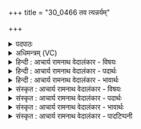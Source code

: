 +++
title = "30_0466 तव त्यन्नर्यम्"

+++
<details><summary>पदपाठः</summary>

त꣡व꣢꣯। त्यत्। न꣡र्य꣢꣯म्। नृ꣣तो। अ꣡पः꣢꣯। इ꣣न्द्र। प्रथम꣢म्। पू꣣र्व्य꣢म्। दि꣣वि꣢। प्र꣣वाच्य꣢म्। प्र꣣। वा꣡च्य꣢꣯म्। कृ꣣त꣢म्। यः। दे꣣व꣡स्य꣢। श꣡व꣢꣯सा। प्रा꣡रि꣢꣯णाः। प्र꣣। अ꣡रि꣢꣯णाः। अ꣡सु꣢꣯। रि꣣ण꣢न्। अ꣣पः꣢। भु꣡वः꣢꣯। वि꣡श्व꣢꣯म्। अ꣣भि꣢। अ꣡देव꣢꣯म्। अ। दे꣣वम्। ओ꣡ज꣢꣯सा। वि꣣दे꣢त्। ऊ꣡र्ज꣢꣯म्। श꣣त꣡क्र꣢तुः। श꣣त꣢। क्र꣣तुः। विदे꣢त्। इ꣡ष꣢꣯म्। ४६६।
</details>

<details><summary>अधिमन्त्रम् (VC)</summary>

- इन्द्रः
- गृत्समदः शौनकः
- अष्टिः
- मध्यमः
- ऐन्द्रं काण्डम्
</details>

<details><summary>हिन्दी : आचार्य रामनाथ वेदालंकार - विषयः</summary>

अगले मन्त्र का देवता इन्द्र है। उसके लोकोपकारक कार्यों का वर्णन है।
</details>

<details><summary>हिन्दी : आचार्य रामनाथ वेदालंकार - पदार्थः</summary>

पदार्थान्वय -  हे (नृतो) पृथिवी आदि लोकों को नचानेवाले (इन्द्र) जगदीश्वर ! (तव) तुम्हारा (त्यत्) वह प्रसिद्ध, (नर्यम्) नरों का हितकर, (प्रथमम्) श्रेष्ठ, (पूर्व्यम्) पूर्वकाल से चला आ रहा (अपः) कर्म (प्रवाच्यम्) प्रशंसनीय है, (यः) जो तुम (देवस्य) प्रकाशक सूर्य के (शवसा) बल से (असु) प्राण को (रिणन्) प्रेरित करना चाहते हुए, (अपः) अन्तरिक्ष में स्थित जलों को (प्रारिणाः) वर्षा द्वारा नीचे गिराते हो, और (विश्वम्) सब (अदेवम्) अप्रकाश के कारणभूत भौतिक और मानसिक अन्धकार को (ओजसा) बल से (अभिभुवः) परास्त करते हो। आगे परोक्षकृत वर्णन है—(शतक्रतुः) अनन्त प्रज्ञावाला और अनन्त कर्मोंवाला वह जगदीश्वर (ऊर्जम्) बल तथा प्राण को (विदेत्) प्राप्त कराये, (इषम्) इच्छासिद्धि को (विदेत्) प्राप्त कराये ॥१०॥ इस मन्त्र में ‘रिणा, रिण’, ‘देव, देव’, ‘विदेदू, विदेदि’ में छेकानुप्रास अलङ्कार है ॥१०॥
</details>

<details><summary>हिन्दी : आचार्य रामनाथ वेदालंकार - भावार्थः</summary>

भावार्थ -  परमेश्वर ही सूर्य द्वारा पृथिवी आदि लोकों को नचाता हुआ सूर्य के चारों ओर तथा अपनी धुरी पर घुमाता है। वही जैसे अन्तरिक्ष में रुके हुए जलों को बरसाता है, वैसे ही आत्मलोक में रुकी हुई आनन्द-धाराओं को मनोभूमि पर प्रवाहित करता है। वही जैसे विशाल अन्धकार को विदीर्ण कर भौतिक प्रकाश को उत्पन्न करता है, वैसे ही मन की भूमि पर व्याप्त तमोगुण के जाल को विच्छिन्न करके आत्म-प्रकाश को प्रकट करता है ॥१०॥ इस दशति में सूर्य, पवमान, हरि, सविता, अग्नि, विष्णु नामों से जगदीश्वर आदि के गुण-कर्मों का वर्णन होने से तथा ‘विश्वे देवाः’ और मरुतों का आह्वान होने से इस दशति के विषय की पूर्व दशति के विषय के साथ संगति है ॥ पञ्चम प्रपाठक में द्वितीय अर्ध की तृतीय दशति समाप्त ॥ चतुर्थ अध्याय में द्वादश खण्ड समाप्त ॥ यह चतुर्थ अध्याय समाप्त हुआ ॥
</details>

<details><summary>संस्कृत : आचार्य रामनाथ वेदालंकार - विषयः</summary>

अथेन्द्रो देवता। तस्य लोकोपकारकाणि कर्माणि वर्णयति।
</details>

<details><summary>संस्कृत : आचार्य रामनाथ वेदालंकार - पदार्थः</summary>

पदार्थान्वय -  हे (नृतो) पृथिव्यादिलोकानां नर्तयितः (इन्द्र) जगदीश्वर ! (तव) त्वदीयम् (त्यत्) तत् प्रसिद्धम् (नर्यम्) नराणां हितकरम्, (प्रथमम्) श्रेष्ठम्, (पूर्व्यम्) पूर्वकालादागतम् (दिवि कृतम्) आकाशे विहितम् (अपः) कर्म। अपस् इति कर्मनाम। निघं० २।१। (प्रवाच्यम्) प्रशंसनीयम् अस्ति, (यः) यस्त्वम् (देवस्य) प्रकाशकस्य सूर्यस्य (शवसा) बलेन असु असुं प्राणम्। असु शब्दात् ‘सुपां सुलुक्०। अ० ७।१।३९’ इति विभक्तेर्लुक्। (रिणन्) प्रवर्तयन्, प्रवर्तयितुमिच्छन्नित्यर्थः, (अपः) अन्तरिक्षस्थान्युदकानि, (प्रारिणाः) वर्षणेन अधः प्रगमयसि। रिणातिः गतिकर्मा। निघं० २।१४। किञ्च (विश्वम्) समस्तम् (अदेवम्) अप्रकाशनिमित्तम् भौतिकं मानसं चान्धकारम् (ओजसा) बलेन (अभिभुवः) अभिभवसि। अथ परोक्षकृतमाह। (शतक्रतुः) अनन्तप्रज्ञः अनन्तकर्मा च स इन्द्रः परमेश्वरः (ऊर्जम्) बलं प्राणं च (विदेत्) लम्भयतु, (इषम्) इच्छासिद्धिम् (विदेत्) लम्भयतु ॥१०॥२ अत्र ‘रिणा, रिण’, ‘देव, देव’, ‘विदेदू, विदेदि’ इत्यत्र छेकानुप्रासोऽलङ्कारः ॥१०॥
</details>

<details><summary>संस्कृत : आचार्य रामनाथ वेदालंकार - भावार्थः</summary>

भावार्थ -  परमेश्वर एव सूर्यद्वारा पृथिव्यादीन् लोकान् नर्तयन् सूर्यं परितः स्वधुरि च परिक्रमयति। स एव यथाऽन्तरिक्षेऽवरुद्धा अपो वर्षति तथैवात्मलोकेऽवरुद्धा आनन्दधारा मनोभूमौ प्रवाहयति। स एव महत् तमोऽवदीर्य यथा भौतिकं प्रकाशं जनयति तथैव मनोभूमौ व्याप्तं तमोजालं विच्छिद्यात्मप्रकाशं प्रकटयति ॥१०॥ अत्रेन्द्रसूर्यपवमानहरिसवित्रग्निविष्णुनामभिः परमेश्वरादेर्गुणकर्म- वर्णनाद् विश्वेषां देवानां मरुतां चाह्वानादेतद्दशत्यर्थस्य पूर्वदशत्यर्थेन संगतिरस्तीति वेद्यम् ॥ इति पञ्चमे प्रपाठके द्वितीयार्द्धे तृतीया दशतिः ॥ इति चतुर्थेऽध्याये द्वादशः खण्डः ॥ समाप्तश्चायं चतुर्थाध्यायः ॥ इति बरेलीमण्डलान्तर्गतफरीदपुरवास्तव्य श्रीमद् गोपालरामभगवती- देवीतनयेन हरिद्वारीयगुरुकुलकांगड़ीविश्वविद्यालयेऽधीतविद्येन विद्यामार्तण्डेनाचार्यरामनाथवेदालङ्कारेण महर्षिदयानन्द- सरस्वतीस्वामिकृतवेदभाष्यशैलीमनुसृत्य विरचितेसंस्कृतार्यभाषाभ्यां समन्विते सुप्रमाणयुक्ते सामवेद-भाष्ये ऐन्द्रं काण्डं पर्व वा समाप्तिमगात् ॥
</details>

<details><summary>संस्कृत : आचार्य रामनाथ वेदालंकार - पादटिप्पनी</summary>

टिप्पनी -   १. ऋ० २।२२।४, ‘यद् देवस्य’, ‘असुं’, ‘भुवद् विश्वमभ्यादेवमोजसा विदादूर्जं शतक्रतुर्विदादिषम्’ इति भेदः। २. ऋग्भाष्ये दयानन्दर्षिर्ऋचमिमां जीवेश्वरविषये व्याख्यातवान्।
</details>
